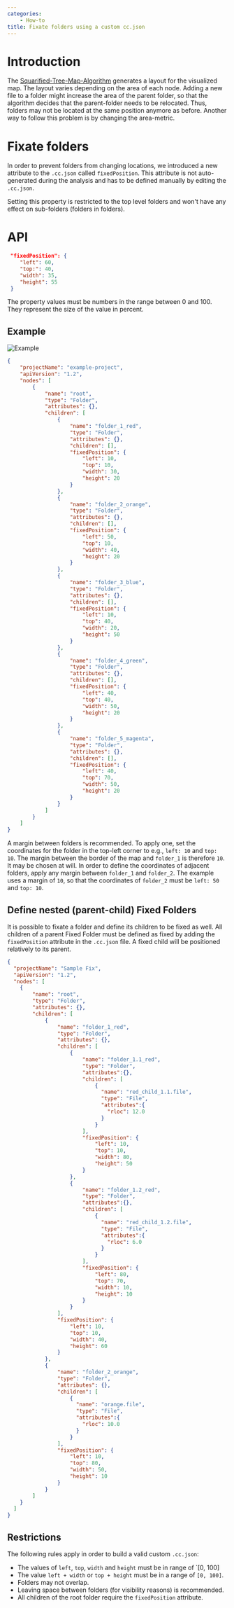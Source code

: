 ```yaml
---
categories:
    - How-to
title: Fixate folders using a custom cc.json
---
```


# Introduction

The [Squarified-Tree-Map-Algorithm](https://www.win.tue.nl/~vanwijk/stm.pdf) generates a layout for the visualized map.
The layout varies depending on the area of each node. Adding a new file to a folder might increase the area of the parent folder,
so that the algorithm decides that the parent-folder needs to be relocated. Thus, folders may not be located at the same position anymore as before.
Another way to follow this problem is by changing the area-metric.

# Fixate folders

In order to prevent folders from changing locations, we introduced a new attribute to the `.cc.json` called `fixedPosition`.
This attribute is not auto-generated during the analysis and has to be defined manually by editing the `.cc.json`.

Setting this property is restricted to the top level folders and won't have any effect on sub-folders (folders in folders).

# API

```json
 "fixedPosition": {
    "left": 60,
    "top:": 40,
    "width": 35,
    "height": 55
 }
```

The property values must be numbers in the range between 0 and 100. They represent the size of the value in percent.

## Example

![Example]({{site.baseurl}}/assets/images/posts/how-to/fixate-folders/fixated-folder-example.jpg)

```json
{
	"projectName": "example-project",
	"apiVersion": "1.2",
	"nodes": [
		{
			"name": "root",
			"type": "Folder",
			"attributes": {},
			"children": [
				{
					"name": "folder_1_red",
					"type": "Folder",
					"attributes": {},
					"children": [],
					"fixedPosition": {
						"left": 10,
						"top": 10,
						"width": 30,
						"height": 20
					}
				},
				{
					"name": "folder_2_orange",
					"type": "Folder",
					"attributes": {},
					"children": [],
					"fixedPosition": {
						"left": 50,
						"top": 10,
						"width": 40,
						"height": 20
					}
				},
				{
					"name": "folder_3_blue",
					"type": "Folder",
					"attributes": {},
					"children": [],
					"fixedPosition": {
						"left": 10,
						"top": 40,
						"width": 20,
						"height": 50
					}
				},
				{
					"name": "folder_4_green",
					"type": "Folder",
					"attributes": {},
					"children": [],
					"fixedPosition": {
						"left": 40,
						"top": 40,
						"width": 50,
						"height": 20
					}
				},
				{
					"name": "folder_5_magenta",
					"type": "Folder",
					"attributes": {},
					"children": [],
					"fixedPosition": {
						"left": 40,
						"top": 70,
						"width": 50,
						"height": 20
					}
				}
			]
		}
	]
}
```

A margin between folders is recommended. To apply one, set the coordinates for the folder in the top-left corner
to e.g., `left: 10` and `top: 10`. The margin between the border of the map and `folder_1` is therefore `10`. It may be chosen at will.
In order to define the coordinates of adjacent folders, apply any margin between `folder_1` and `folder_2`.
The example uses a margin of `10`, so that the coordinates of `folder_2` must be `left: 50` and `top: 10`.

## Define nested (parent-child) Fixed Folders

It is possible to fixate a folder and define its children to be fixed as well.
All children of a parent Fixed Folder must be defined as fixed by adding the `fixedPosition` attribute in the `.cc.json` file.
A fixed child will be positioned relatively to its parent.

```json
{
  "projectName": "Sample Fix",
  "apiVersion": "1.2",
  "nodes": [
    {
		"name": "root",
		"type": "Folder",
		"attributes": {},
		"children": [
			{
				"name": "folder_1_red",
				"type": "Folder",
				"attributes": {},
				"children": [
					{
						"name": "folder_1.1_red",
						"type": "Folder",
						"attributes":{},
						"children": [
							{
							  "name": "red_child_1.1.file",
							  "type": "File",
							  "attributes":{
								"rloc": 12.0
							  }
							}
						],
						"fixedPosition": {
							"left": 10,
							"top": 10,
							"width": 80,
							"height": 50
						}
					},
					{
						"name": "folder_1.2_red",
						"type": "Folder",
						"attributes":{},
						"children": [
							{
							  "name": "red_child_1.2.file",
							  "type": "File",
							  "attributes":{
								"rloc": 6.0
							  }
							}
						],
						"fixedPosition": {
							"left": 80,
							"top": 70,
							"width": 10,
							"height": 10
						}
					}
				],
				"fixedPosition": {
					"left": 10,
					"top": 10,
					"width": 40,
					"height": 60
				}
			},
			{
				"name": "folder_2_orange",
				"type": "Folder",
				"attributes": {},
				"children": [
					{
					  "name": "orange.file",
					  "type": "File",
					  "attributes":{
						"rloc": 10.0
					  }
					}
				],
				"fixedPosition": {
					"left": 10,
					"top": 80,
					"width": 50,
					"height": 10
				}
			}
		]
	}
  ]
}
```

## Restrictions

The following rules apply in order to build a valid custom `.cc.json`:

-   The values of `left`, `top`, `width` and `height` must be in range of `[0, 100]
-   The value `left + width` or `top + height` must be in a range of `[0, 100]`.
-   Folders may not overlap.
-   Leaving space between folders (for visibility reasons) is recommended.
-   All children of the root folder require the `fixedPosition` attribute.
